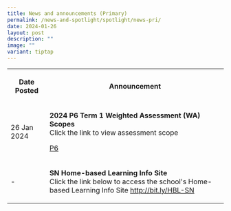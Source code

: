 ```yaml
---
title: News and announcements (Primary)
permalink: /news-and-spotlight/spotlight/news-pri/
date: 2024-01-26
layout: post
description: ""
image: ""
variant: tiptap
---
```

<table>
<tbody>
<tr>
<th rowspan="1" colspan="1">
<p>Date Posted</p>
</th>
<th rowspan="1" colspan="1">
<p>Announcement</p>
</th>
</tr>
<tr>
<td rowspan="1" colspan="1">
<p>26 Jan 2024</p>
</td>
<td rowspan="1" colspan="1">
<p><strong>2024 P6 Term 1 Weighted Assessment (WA) Scopes</strong> 
<br>Click the link to view assessment scope</p>
<p><a href="/files/PDF for announcements/Primary/2024_P6_WA_Scopes__Term_1_.pdf" rel="noopener noreferrer nofollow" target="_blank">P6</a>
</p>
</td>
</tr>
<tr>
<td rowspan="1" colspan="1">
<p>-</p>
</td>
<td rowspan="1" colspan="1">
<p><strong>SN Home-based Learning Info Site</strong> 
<br>Click the link below to access the school's Home-based Learning Info Site
<a href="http://bit.ly/HBL-SN" rel="noopener noreferrer nofollow" target="_blank">http://bit.ly/HBL-SN</a>
</p>
</td>
</tr>
</tbody>
</table>
<p></p>